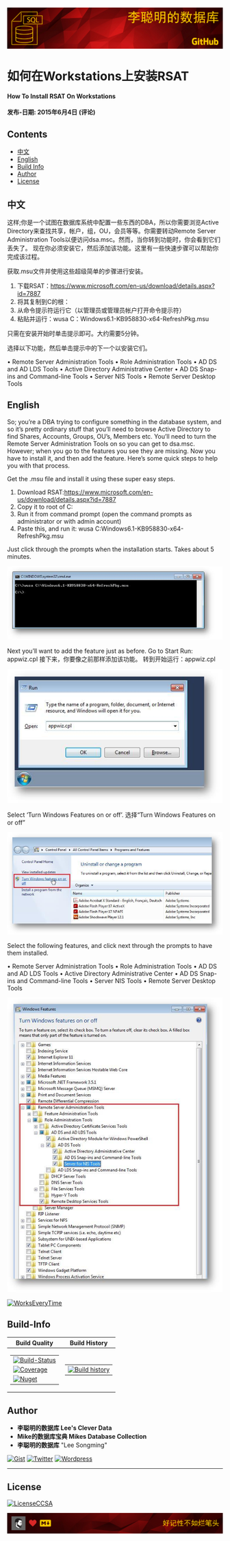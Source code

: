 ![CLEVER DATA GIT REPO](https://raw.githubusercontent.com/LiCongMingDeShujuku/git-resources/master/0-clever-data-github.png "李聪明的数据库")

# 如何在Workstations上安装RSAT
#### How To Install RSAT On Workstations
**发布-日期: 2015年6月4日 (评论)**

## Contents

- [中文](#中文)
- [English](#English)
- [Build Info](#Build-Info)
- [Author](#Author)
- [License](#License) 


## 中文
这样;你是一个试图在数据库系统中配置一些东西的DBA，所以你需要浏览Active Directory来查找共享，帐户，组，OU，会员等等。你需要转动Remote Server Administration Tools以便访问dsa.msc。然而，当你转到功能时，你会看到它们丢失了。 现在你必须安装它，然后添加该功能。这里有一些快速步骤可以帮助你完成该过程。

获取.msu文件并使用这些超级简单的步骤进行安装。

1. 下载RSAT：https://www.microsoft.com/en-us/download/details.aspx?id=7887
2. 将其复制到C的根：
3. 从命令提示符运行它（以管理员或管理员帐户打开命令提示符）
4. 粘贴并运行：wusa C：Windows6.1-KB958830-x64-RefreshPkg.msu

只需在安装开始时单击提示即可。大约需要5分钟。


选择以下功能，然后单击提示中的下一个以安装它们。

•	Remote Server Administration Tools
•	Role Administration Tools
•	AD DS and AD LDS Tools
•	Active Directory Administrative Center
•	AD DS Snap-ins and Command-line Tools
•	Server NIS Tools
•	Remote Server Desktop Tools


## English
So; you’re a DBA trying to configure something in the database system, and so it’s pretty ordinary stuff that you’ll need to browse Active Directory to find Shares, Accounts, Groups, OU’s, Members etc. You’ll need to turn the Remote Server Administration Tools on so you can get to dsa.msc. However; when you go to the features you see they are missing. Now you have to install it, and then add the feature. Here’s some quick steps to help you with that process.

Get the .msu file and install it using these super easy steps.

1.	Download RSAT:https://www.microsoft.com/en-us/download/details.aspx?id=7887
2.	Copy it to root of  C:
3.	Run it from command prompt (open the command prompts as administrator or with admin account)
4.	Paste this, and run it:  wusa C:Windows6.1-KB958830-x64-RefreshPkg.msu

Just click through the prompts when the installation starts. Takes about 5 minutes.


![#](images/01-How-To-Install-RSAT-On-Workstations.png?raw=true "#")
 
Next you’ll want to add the feature just as before.
Go to Start Run: appwiz.cpl
接下来，你要像之前那样添加该功能。
转到开始运行：appwiz.cpl

![#](images/02-How-To-Install-RSAT-On-Workstations.png?raw=true "#")
 
Select ‘Turn Windows Features on or off’.
选择“Turn Windows Features on or off”

![#](images/03-How-To-Install-RSAT-On-Workstations.png?raw=true "#")
 
Select the following features, and click next through the prompts to have them installed.

•	Remote Server Administration Tools
•	Role Administration Tools
•	AD DS and AD LDS Tools
•	Active Directory Administrative Center
•	AD DS Snap-ins and Command-line Tools
•	Server NIS Tools
•	Remote Server Desktop Tools

![#](images/04-How-To-Install-RSAT-On-Workstations.png?raw=true "#")
 


[![WorksEveryTime](https://forthebadge.com/images/badges/60-percent-of-the-time-works-every-time.svg)](https://shitday.de/)

## Build-Info

| Build Quality | Build History |
|--|--|
|<table><tr><td>[![Build-Status](https://ci.appveyor.com/api/projects/status/pjxh5g91jpbh7t84?svg?style=flat-square)](#)</td></tr><tr><td>[![Coverage](https://coveralls.io/repos/github/tygerbytes/ResourceFitness/badge.svg?style=flat-square)](#)</td></tr><tr><td>[![Nuget](https://img.shields.io/nuget/v/TW.Resfit.Core.svg?style=flat-square)](#)</td></tr></table>|<table><tr><td>[![Build history](https://buildstats.info/appveyor/chart/tygerbytes/resourcefitness)](#)</td></tr></table>|

## Author

- **李聪明的数据库 Lee's Clever Data**
- **Mike的数据库宝典 Mikes Database Collection**
- **李聪明的数据库** "Lee Songming"

[![Gist](https://img.shields.io/badge/Gist-李聪明的数据库-<COLOR>.svg)](https://gist.github.com/congmingshuju)
[![Twitter](https://img.shields.io/badge/Twitter-mike的数据库宝典-<COLOR>.svg)](https://twitter.com/mikesdatawork?lang=en)
[![Wordpress](https://img.shields.io/badge/Wordpress-mike的数据库宝典-<COLOR>.svg)](https://mikesdatawork.wordpress.com/)

---
## License
[![LicenseCCSA](https://img.shields.io/badge/License-CreativeCommonsSA-<COLOR>.svg)](https://creativecommons.org/share-your-work/licensing-types-examples/)

![Lee Songming](https://raw.githubusercontent.com/LiCongMingDeShujuku/git-resources/master/1-clever-data-github.png "李聪明的数据库")

